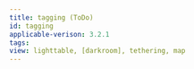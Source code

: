 ```yaml
---
title: tagging (ToDo)
id: tagging
applicable-verison: 3.2.1
tags: 
view: lighttable, [darkroom], tethering, map
---
```

